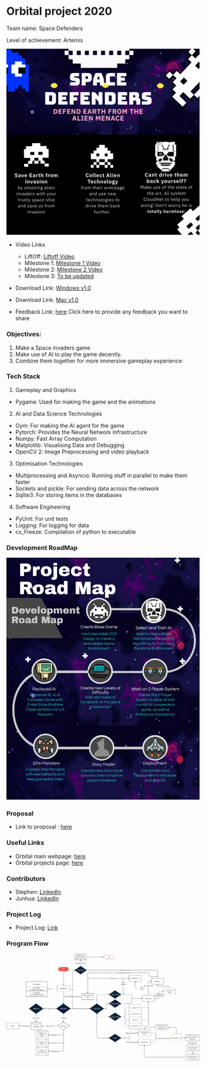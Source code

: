 # Orbital project 2020 
Team name: Space Defenders

Level of achievement: Artemis

![](images/Poster.png)

* Video Links 
  - LiftOff: [Liftoff Video](https://youtu.be/UNIIZMoY21Y)
  - Milestone 1: [Milestone 1 Video](https://youtu.be/B_vnh2F5NsM)
  - Milestone 2: [Milestone 2 Video](https://www.youtube.com/watch?v=oTaomwA8UFw)
  - Milestone 3: [To be updated](#)

* Download Link: [Windows v1.0](https://drive.google.com/file/d/1sg8KXjIIUoKLrhnO1ZvNEcx9PiAcC4ad/view?usp=sharing)

* Download Link: [Mac v1.0](https://drive.google.com/file/d/1HfSrewqjheuAdSa83yHG1T8vIK-0Iw7c/view?usp=sharing)

* Feedback Link: [here](https://forms.gle/kibPWXRtb1x3JJvT9)
Click here to provide any feedback you want to share

### Objectives:
1. Make a Space invaders game
2. Make use of AI to play the game decently.
3. Combine them together for more immersive gameplay experience

### Tech Stack
1. Gameplay and Graphics
  - Pygame: Used for making the game and the animations
2. AI and Data Science Technologies
  - Gym: For making the AI agent for the game
  - Pytorch: Provides the Neural Network Infrastructure
  - Numpy: Fast Array Computation
  - Matplotlib: Visualising Data and Debugging
  - OpenCV 2: Image Preprocessing and video playback
3. Optimisation Technologies
  - Multiprocessing and Asyncio: Running stuff in parallel to make them faster
  - Sockets and pickle: For sending data across the network
  - Sqlite3: For storing items in the databases
4. Software Engineering
  - PyUnit: For unit tests
  - Logging: For logging for data
  - cx_Freeze: Compilation of python to executable


### Development RoadMap
![](images/RoadMap_v2.png)

### Proposal
* Link to proposal : [here](https://docs.google.com/document/d/1FzKTmnhRiYNqQPP4pEpr50egbKD4TC94Nx8LIj1bqZw/edit?usp=sharing)

### Useful Links
* Orbital main webpage: [here](https://orbital.comp.nus.edu.sg/)
* Orbital projects page: [here](https://nusskylab-dev.comp.nus.edu.sg/public_views/public_projects)

### Contributors
* Stephen: [LinkedIn](https://www.linkedin.com/in/stephen-tan-hin-khai/)
* Junhua: [LinkedIn](https://www.linkedin.com/in/junhua-wen-718880137/)


### Project Log
* Project Log: [Link](https://docs.google.com/spreadsheets/d/1-_kZFH19Hje2CUJDWniRJlIA7P6K9FkfxaT8GMf7p-U/edit?usp=sharing)

### Program Flow
![](images/FlowChartv2.png)
